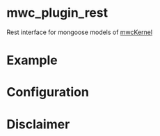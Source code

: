 mwc_plugin_rest
=================

Rest interface for mongoose models of [mwcKernel](https://github.com/mywebclass/mwc_kernel)


Example
=================


Configuration
=================

Disclaimer
=================
